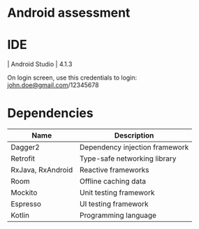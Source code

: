 # Android assessment 

# IDE
| Android Studio        | 4.1.3          

On login screen, use this credentials to login: john.doe@gmail.com/12345678

# Dependencies

| Name          | Description   |
| ------------- |---------------|
| Dagger2      | Dependency injection framework | 
| Retrofit      | Type-safe networking library      | 
| RxJava, RxAndroid | Reactive frameworks      | 
| Room | Offline caching data      | 
| Mockito | Unit testing framework      | 
| Espresso | UI testing framework      | 
| Kotlin | Programming language      | 
